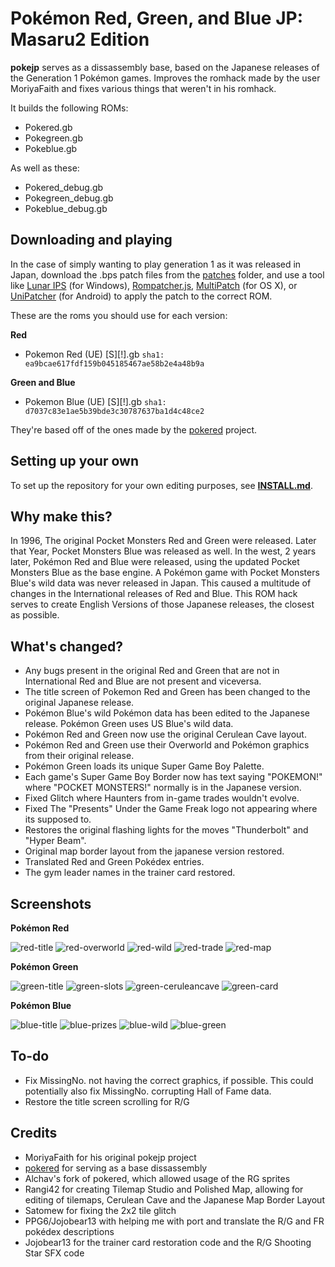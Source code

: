 # Pokémon Red, Green, and Blue JP: Masaru2 Edition

**pokejp** serves as a dissassembly base, based on the Japanese releases of the Generation 1 Pokémon games.
Improves the romhack made by the user MoriyaFaith and fixes various things that weren't in his romhack.

It builds the following ROMs:

* Pokered.gb 
* Pokegreen.gb  
* Pokeblue.gb

As well as these:
 
* Pokered_debug.gb
* Pokegreen_debug.gb
* Pokeblue_debug.gb 

## Downloading and playing
In the case of simply wanting to play generation 1 as it was released in Japan, download the .bps patch files from the [patches](patches) folder, and use a tool like [Lunar IPS](http://fusoya.eludevisibility.org/lips/) (for Windows), [Rompatcher.js](https://www.marcrobledo.com/RomPatcher.js/), [MultiPatch](http://projects.sappharad.com/tools/multipatch.html) (for OS X), or [UniPatcher](https://play.google.com/store/apps/details?id=org.emunix.unipatcher&hl=en) (for Android) to apply the patch to the correct ROM.

These are the roms you should use for each version:

**Red**
- Pokemon Red (UE) [S][!].gb `sha1: ea9bcae617fdf159b045185467ae58b2e4a48b9a`

**Green and Blue**
- Pokemon Blue (UE) [S][!].gb `sha1: d7037c83e1ae5b39bde3c30787637ba1d4c48ce2`

They're based off of the ones made by the [pokered](https://github.com/pret/pokered) project.

## Setting up your own

To set up the repository for your own editing purposes, see [**INSTALL.md**](INSTALL.md).

## Why make this?

In 1996, The original Pocket Monsters Red and Green were released. Later that Year, Pocket Monsters Blue was released as well. In the west, 2 years later, Pokémon Red and Blue were released, using the updated Pocket Monsters Blue as the base engine. A Pokémon game with Pocket Monsters Blue's wild data was never released in Japan. This caused a multitude of changes in the International releases of Red and Blue. This ROM hack serves to create English Versions of those Japanese releases, the closest as possible.

## What's changed?

* Any bugs present in the original Red and Green that are not in International Red and Blue are not present and viceversa.
* The title screen of Pokemon Red and Green has been changed to the original Japanese release.
* Pokémon Blue's wild Pokémon data has been edited to the Japanese release. Pokémon Green uses US Blue's wild data.
* Pokémon Red and Green now use the original Cerulean Cave layout.
* Pokémon Red and Green use their Overworld and Pokémon graphics from their original release.
* Pokémon Green loads its unique Super Game Boy Palette.
* Each game's Super Game Boy Border now has text saying "POKEMON!" where "POCKET MONSTERS!" normally is in the Japanese version.
* Fixed Glitch where Haunters from in-game trades wouldn't evolve.
* Fixed The "Presents" Under the Game Freak logo not appearing where its supposed to.
* Restores the original flashing lights for the moves "Thunderbolt" and "Hyper Beam".
* Original map border layout from the japanese version restored.
* Translated Red and Green Pokédex entries.
* The gym leader names in the trainer card restored.

## Screenshots

**Pokémon Red**

![red-title](screenshots/red-title.bmp)
![red-overworld](screenshots/red-overworld.bmp)
![red-wild](screenshots/red-wild.bmp)
![red-trade](screenshots/red-trade.bmp)
![red-map](screenshots/red-map.bmp)

**Pokémon Green**

![green-title](screenshots/green-title.bmp)
![green-slots](screenshots/green-slots.bmp)
![green-ceruleancave](screenshots/green-ceruleancave.bmp)
![green-card](screenshots/green-card.bmp)

**Pokémon Blue**

![blue-title](screenshots/blue-title.bmp)
![blue-prizes](screenshots/blue-prizes.bmp)
![blue-wild](screenshots/blue-wild.bmp)
![blue-green](screenshots/blue-green.bmp)

## To-do
* Fix MissingNo. not having the correct graphics, if possible. This could potentially also fix MissingNo. corrupting Hall of Fame data.
* Restore the title screen scrolling for R/G

## Credits

* MoriyaFaith for his original pokejp project
* [pokered](https://github.com/pret/pokered) for serving as a base dissassembly
* Alchav's fork of pokered, which allowed usage of the RG sprites
* Rangi42 for creating Tilemap Studio and Polished Map, allowing for editing of tilemaps, Cerulean Cave and the Japanese Map Border Layout
* Satomew for fixing the 2x2 tile glitch
* PPG6/Jojobear13 with helping me with port and translate the R/G and FR pokédex descriptions
* Jojobear13 for the trainer card restoration code and the R/G Shooting Star SFX code